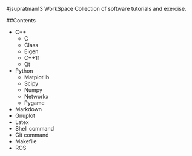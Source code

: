 #jsupratman13 WorkSpace
Collection of software tutorials and exercise.

##Contents
* C++
  * C
  * Class
  * Eigen
  * C++11
  * Qt
* Python
  * Matplotlib
  * Scipy
  * Numpy
  * Networkx
  * Pygame
* Markdown
* Gnuplot
* Latex
* Shell command
* Git command
* Makefile
* ROS
